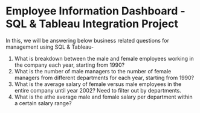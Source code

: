 # Employee Information Dashboard - SQL & Tableau Integration Project

In this, we will be answering below business related questions for management using SQL & Tableau-

1) What is breakdown between the male and female employees working in the company each year, starting from 1990?
2) What is the number of male managers to the number of female managers from different departments for each year, starting from 1990?
3) What is the average salary of female versus male employees in the entire company until year 2002? Need to filter out by departments.
4) What is the athe average male and female salary per department within a certain salary range?
